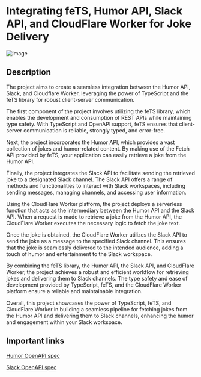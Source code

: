 # Integrating feTS, Humor API, Slack API, and CloudFlare Worker for Joke Delivery

![image](https://og-image.the-guild.dev/?product=FETS&title=Integrating%20feTS,%20Humor%20API,%20Slack%20API,%20and%20CloudFlare%20Worker%20for%20Joke%20Delivery)

## Description
The project aims to create a seamless integration between the Humor API, Slack, and Cloudflare Worker, leveraging the power of TypeScript and the feTS library for robust client-server communication.

The first component of the project involves utilizing the feTS library, which enables the development and consumption of REST APIs while maintaining type safety. With TypeScript and OpenAPI support, feTS ensures that client-server communication is reliable, strongly typed, and error-free.

Next, the project incorporates the Humor API, which provides a vast collection of jokes and humor-related content. By making use of the Fetch API provided by feTS, your application can easily retrieve a joke from the Humor API.

Finally, the project integrates the Slack API to facilitate sending the retrieved joke to a designated Slack channel. The Slack API offers a range of methods and functionalities to interact with Slack workspaces, including sending messages, managing channels, and accessing user information.

Using the CloudFlare Worker platform, the project deploys a serverless function that acts as the intermediary between the Humor API and the Slack API. When a request is made to retrieve a joke from the Humor API, the CloudFlare Worker executes the necessary logic to fetch the joke text.

Once the joke is obtained, the CloudFlare Worker utilizes the Slack API to send the joke as a message to the specified Slack channel. This ensures that the joke is seamlessly delivered to the intended audience, adding a touch of humor and entertainment to the Slack workspace.

By combining the feTS library, the Humor API, the Slack API, and CloudFlare Worker, the project achieves a robust and efficient workflow for retrieving jokes and delivering them to Slack channels. The type safety and ease of development provided by TypeScript, feTS, and the CloudFlare Worker platform ensure a reliable and maintainable integration.

Overall, this project showcases the power of TypeScript, feTS, and CloudFlare Worker in building a seamless pipeline for fetching jokes from the Humor API and delivering them to Slack channels, enhancing the humor and engagement within your Slack workspace.

## Important links
[Humor OpenAPI spec](https://humorapi.com/downloads/humorapi-openapi-3.json)

[Slack OpenAPI spec](https://api.apis.guru/v2/specs/slack.com/1.7.0/openapi.json)
